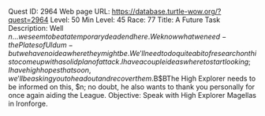 Quest ID: 2964
Web page URL: https://database.turtle-wow.org/?quest=2964
Level: 50
Min Level: 45
Race: 77
Title: A Future Task
Description: Well $n... we seem to be at a temporary dead end here.We know what we need - the Plates of Uldum - but we have no idea where they might be.We'll need to do quite a bit of research on this to come up with a solid plan of attack.I have a couple ideas where to start looking; I have high hopes that soon, we'll be asking you to head out and recover them.$B$BThe High Explorer needs to be informed on this, $n; no doubt, he also wants to thank you personally for once again aiding the League.
Objective: Speak with High Explorer Magellas in Ironforge.
